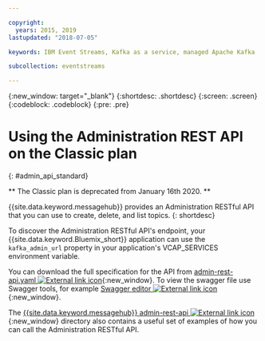 ```yaml
---

copyright:
  years: 2015, 2019
lastupdated: "2018-07-05"

keywords: IBM Event Streams, Kafka as a service, managed Apache Kafka

subcollection: eventstreams

---
```


{:new_window: target="_blank"}
{:shortdesc: .shortdesc}
{:screen: .screen}
{:codeblock: .codeblock}
{:pre: .pre}

# Using the Administration REST API on the Classic plan
{: #admin_api_standard}

** The Classic plan is deprecated from January 16th 2020. **
<br/>

{{site.data.keyword.messagehub}} provides an Administration RESTful API that you can use to create, delete, and list topics.
{: shortdesc}

To discover the Administration RESTful API's endpoint, your {{site.data.keyword.Bluemix_short}} application can use the `kafka_admin_url` property in your application's VCAP_SERVICES environment variable.

You can download the full specification for the API from [admin-rest-api.yaml ![External link icon](../../icons/launch-glyph.svg "External link icon")](https://github.com/ibm-messaging/event-streams-docs/blob/master/admin-rest-api-classic-plan-only/admin-rest-api.yaml){:new_window}.
To view the swagger file use Swagger tools, for example [Swagger editor ![External link icon](../../icons/launch-glyph.svg "External link icon")](http://editor.swagger.io/#/){:new_window}.

The [{{site.data.keyword.messagehub}} admin-rest-api ![External link icon](../../icons/launch-glyph.svg "External link icon")](https://github.com/ibm-messaging/event-streams-docs/tree/master/admin-rest-api-classic-plan-only){:new_window} directory also contains a useful set of examples of how you can call the Administration RESTful API.


